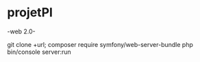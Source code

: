 # projetPI

-web 2.0-

git clone +url;
composer require symfony/web-server-bundle
php bin/console server:run
